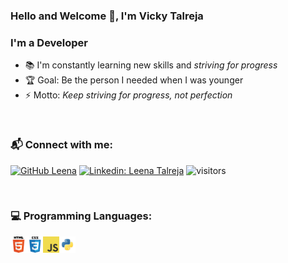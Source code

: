 
### Hello and Welcome 👋, I'm Vicky Talreja

### I'm a Developer

- 📚 I'm constantly learning new skills and _striving for progress_
- 🏆 Goal: Be the person I needed when I was younger
- ⚡ Motto: _Keep striving for progress, not perfection_


<!---
leenatalreja/leenatalreja is a ✨ special ✨ repository because its `README.md` (this file) appears on your GitHub profile.
You can click the Preview link to take a look at your changes.
--->
<br />


### 📬 Connect with me:
[![GitHub Leena](https://img.shields.io/github/followers/leena-talreja?label=follow&style=social)](https://github.com/leenatalreja)
[![Linkedin: Leena Talreja](https://img.shields.io/badge/-leena%20talreja-blue?style=flat-square&logo=Linkedin&logoColor=white&link=https://www.linkedin.com/in/leena-talreja/)](https://www.linkedin.com/in/leena-talreja/)
![visitors](https://visitor-badge.glitch.me/badge?page_id=leena.id&left_color=green&right_color=blue)

<br />


### 💻 Programming Languages:
<img align="left" target="_blank" alt="HTML" width="26px" src="https://raw.githubusercontent.com/github/explore/80688e429a7d4ef2fca1e82350fe8e3517d3494d/topics/html/html.png" />
<img align="left" target="_blank" alt="CSS" width="26px" src="https://raw.githubusercontent.com/github/explore/80688e429a7d4ef2fca1e82350fe8e3517d3494d/topics/css/css.png" />
<img align="left" target="_blank" alt="JavaScript" width="26px" src="https://raw.githubusercontent.com/github/explore/80688e429a7d4ef2fca1e82350fe8e3517d3494d/topics/javascript/javascript.png" />
<img align="left" target="_blank" alt="Python" width="26px" src="https://raw.githubusercontent.com/github/explore/80688e429a7d4ef2fca1e82350fe8e3517d3494d/topics/python/python.png" />
